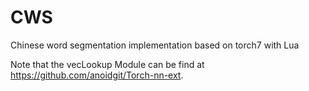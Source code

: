 # CWS

Chinese word segmentation implementation based on torch7 with Lua

Note that the vecLookup Module can be find at https://github.com/anoidgit/Torch-nn-ext.
